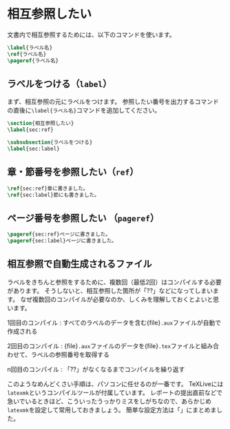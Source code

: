 # 相互参照したい

文書内で相互参照するためには、以下のコマンドを使います。

```latex
\label{ラベル名}
\ref{ラベル名}
\pageref{ラベル名}
```

## ラベルをつける（``label``）

まず、相互参照の元にラベルをつけます。
参照したい番号を出力するコマンドの直後に``\label{ラベル名}``コマンドを追加してください。

```latex
\section{相互参照したい}
\label{sec:ref}

\subsubsection{ラベルをつける}
\label{sec:label}
```

## 章・節番号を参照したい（``ref``）

```latex
\ref{sec:ref}章に書きました。
\ref{sec:label}節にも書きました。
```

## ページ番号を参照したい （``pageref``）

```latex
\pageref{sec:ref}ページに書きました。
\pageref{sec:label}ページに書きました。
```

## 相互参照で自動生成されるファイル

ラベルをきちんと参照をするために、複数回（最低2回）はコンパイルする必要があります。
そうしないと、相互参照した箇所が「??」などになってしまいます。
なぜ複数回のコンパイルが必要なのか、しくみを理解しておくとよいと思います。

1回目のコンパイル
: すべてのラベルのデータを含む{file}`.aux`ファイルが自動で作成される

2回目のコンパイル
: {file}`.aux`ファイルのデータを{file}`.tex`ファイルと組み合わせて、ラベルの参照番号を取得する

n回目のコンパイル
: 「??」がなくなるまでコンパイルを繰り返す


このようなめんどくさい手順は、パソコンに任せるのが一番です。
TeXLiveには``latexmk``というコンパイルツールが付属しています。
レポートの提出直前などで急いでいるときほど、こういったうっかりミスをしがちなので、あらかじめ``latexmk``を設定して常用しておきましょう。
簡単な設定方法は「[](latex-latexmk.md)」にまとめました。
